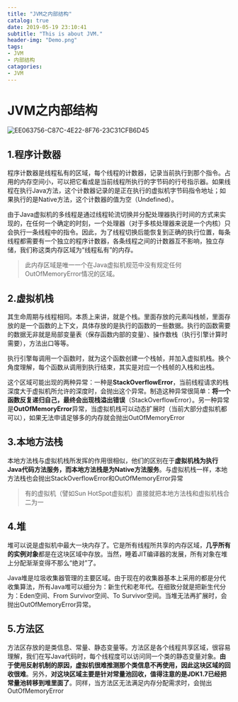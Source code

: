 ```yaml
---
title: "JVM之内部结构"
catalog: true
date: 2019-05-19 23:10:41
subtitle: "This is about JVM."
header-img: "Demo.png"
tags:
- JVM
- 内部结构
catagories:
- JVM
---
```


# JVM之内部结构

![EE063756-C87C-4E22-8F76-23C31CFB6D45](/Users/chriswu/Desktop/Java开发技术栈/pic/EE063756-C87C-4E22-8F76-23C31CFB6D45.png)

## 1.程序计数器

程序计数器是线程私有的区域，每个线程的计数器，记录当前执行到那个指令。占用的内存空间小，可以把它看成是当前线程所执行的字节码的行号指示器。如果线程在执行Java方法，这个计数器记录的是正在执行的虚拟机字节码指令地址；如果执行的是Native方法，这个计数器的值为空（Undefined）。

由于Java虚拟机的多线程是通过线程轮流切换并分配处理器执行时间的方式来实现的，在任何一个确定的时刻，一个处理器（对于多核处理器来说是一个内核）只会执行一条线程中的指令。因此，为了线程切换后能恢复到正确的执行位置，每条线程都需要有一个独立的程序计数器，各条线程之间的计数器互不影响，独立存储，我们称这类内存区域为“线程私有”的内存。

> 此内存区域是唯一一个在Java虚拟机规范中没有规定任何OutOfMemoryError情况的区域。



## 2.虚拟机栈

其生命周期与线程相同。本质上来讲，就是个栈。里面存放的元素叫栈帧，里面存放的是一个函数的上下文，具体存放的是执行的函数的一些数据。执行的函数需要的数据无非就是局部变量表（保存函数内部的变量）、操作数栈（执行引擎计算时需要），方法出口等等。

执行引擎每调用一个函数时，就为这个函数创建一个栈帧，并加入虚拟机栈。换个角度理解，每个函数从调用到执行结束，其实是对应一个栈帧的入栈和出栈。

这个区域可能出现的两种异常：一种是**StackOverflowError**，当前线程请求的栈深度大于虚拟机所允许的深度时，会抛出这个异常。制造这种异常很简单：**将一个函数反复递归自己，最终会出现栈溢出错误**（StackOverflowError）。另一种异常是**OutOfMemoryError**异常，当虚拟机栈可以动态扩展时（当前大部分虚拟机都可以），如果无法申请足够多的内存就会抛出OutOfMemoryError



## 3.本地方法栈

本地方法栈与虚拟机栈所发挥的作用很相似，他们的区别在于**虚拟机栈为执行Java代码方法服务，而本地方法栈是为Native方法服务**。与虚拟机栈一样，本地方法栈也会抛出StackOverflowError和OutOfMemoryError异常

> 有的虚拟机（譬如Sun HotSpot虚拟机）直接就把本地方法栈和虚拟机栈合二为一



## 4.堆

堆可以说是虚拟机中最大一块内存了。它是所有线程所共享的内存区域，**几乎所有的实例对象**都是在这块区域中存放。当然，睡着JIT编译器的发展，所有对象在堆上分配渐渐变得不那么“绝对”了。

Java堆是垃圾收集器管理的主要区域。由于现在的收集器基本上采用的都是分代收集算法，所有Java堆可以细分为：新生代和老年代。在细致分就是把新生代分为：Eden空间、From Survivor空间、To Survivor空间。当堆无法再扩展时，会抛出OutOfMemoryError异常。



## 5.方法区

方法区存放的是类信息、常量、静态变量等。方法区是各个线程共享区域，很容易理解，我们在写Java代码时，每个线程度可以访问同一个类的静态变量对象。**由于使用反射机制的原因，虚拟机很难推测那个类信息不再使用，因此这块区域的回收很难**。另外，**对这块区域主要是针对常量池回收，值得注意的是JDK1.7已经把常量池转移到堆里面了**。同样，当方法区无法满足内存分配需求时，会抛出OutOfMemoryError